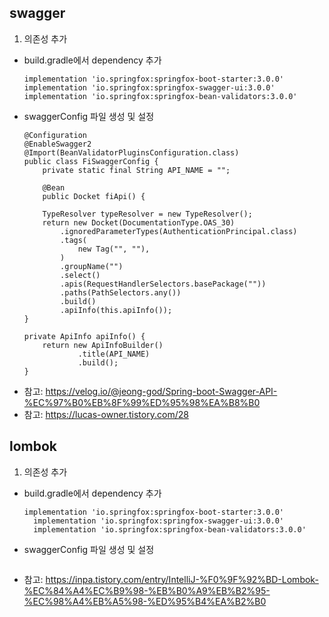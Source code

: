 ## swagger
1. 의존성 추가
  - build.gradle에서 dependency 추가
    ```
    implementation 'io.springfox:springfox-boot-starter:3.0.0'
    implementation 'io.springfox:springfox-swagger-ui:3.0.0'
    implementation 'io.springfox:springfox-bean-validators:3.0.0'
    ```
  - swaggerConfig 파일 생성 및 설정
    ```
	@Configuration
	@EnableSwagger2
	@Import(BeanValidatorPluginsConfiguration.class)
	public class FiSwaggerConfig {
	    private static final String API_NAME = "";

	    @Bean
	    public Docket fiApi() {

		TypeResolver typeResolver = new TypeResolver();
		return new Docket(DocumentationType.OAS_30)
			.ignoredParameterTypes(AuthenticationPrincipal.class)
			.tags(
				new Tag("", ""),
			)
			.groupName("")
			.select()
			.apis(RequestHandlerSelectors.basePackage(""))
			.paths(PathSelectors.any())
			.build()
			.apiInfo(this.apiInfo());
    }

    private ApiInfo apiInfo() {
        return new ApiInfoBuilder()
                .title(API_NAME)
                .build();
    }
    ```
* 참고: https://velog.io/@jeong-god/Spring-boot-Swagger-API-%EC%97%B0%EB%8F%99%ED%95%98%EA%B8%B0
* 참고: https://lucas-owner.tistory.com/28


## lombok
1. 의존성 추가
  - build.gradle에서 dependency 추가
    ```
    implementation 'io.springfox:springfox-boot-starter:3.0.0'
	  implementation 'io.springfox:springfox-swagger-ui:3.0.0'
	  implementation 'io.springfox:springfox-bean-validators:3.0.0'
    ```
  - swaggerConfig 파일 생성 및 설정
    ```
* 참고: https://inpa.tistory.com/entry/IntelliJ-%F0%9F%92%BD-Lombok-%EC%84%A4%EC%B9%98-%EB%B0%A9%EB%B2%95-%EC%98%A4%EB%A5%98-%ED%95%B4%EA%B2%B0
